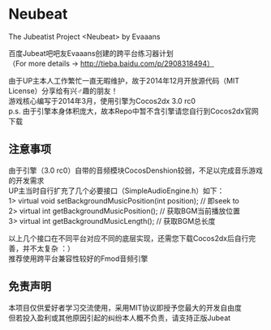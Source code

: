 Neubeat
=======

The Jubeatist Project &lt;Neubeat> by Evaaans

百度Jubeat吧吧友Evaaans创建的跨平台练习器计划  
（For more details -> http://tieba.baidu.com/p/2908318494）  

由于UP主本人工作繁忙一直无暇维护，故于2014年12月开放源代码（MIT License）分享给有兴♂趣的朋友！  
游戏核心编写于2014年3月，使用引擎为Cocos2dx 3.0 rc0  
p.s. 由于引擎本身体积庞大，故本Repo中暂不含引擎请您自行到Cocos2dx官网下载  

注意事项
--------
由于引擎（3.0 rc0）自带的音频模块CocosDenshion较弱，不足以完成音乐游戏的开发需求  
UP主当时自行扩充了几个必要接口（SimpleAudioEngine.h）如下：  
1> 	virtual void setBackgroundMusicPosition(int position); // 即seek to  
2>	virtual int getBackgroundMusicPosition(); // 获取BGM当前播放位置  
3>  virtual int getBackgroundMusicLength(); // 获取BGM总长度  

以上几个接口在不同平台对应不同的底层实现，还需您下载Cocos2dx后自行完善，并不太复杂 ：）  
推荐使用跨平台兼容性较好的Fmod音频引擎  

免责声明
--------
本项目仅供爱好者学习交流使用，采用MIT协议即授予您最大的开发自由度  
但若投入盈利或其他原因引起的纠纷本人概不负责，请支持正版Jubeat  
